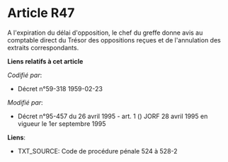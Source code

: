 # Article R47

A l'expiration du délai d'opposition, le chef du greffe donne avis au comptable direct du Trésor des oppositions reçues et de
l'annulation des extraits correspondants.

**Liens relatifs à cet article**

_Codifié par_:

  - Décret n°59-318 1959-02-23

_Modifié par_:

  - Décret n°95-457 du 26 avril 1995 - art. 1 () JORF 28 avril 1995 en vigueur le 1er septembre 1995

**Liens**:

  - TXT_SOURCE: Code de procédure pénale 524 à 528-2
